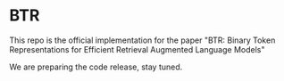 # BTR

This repo is the official implementation for the paper "BTR: Binary Token Representations for Efficient Retrieval Augmented Language Models"

We are preparing the code release, stay tuned.
